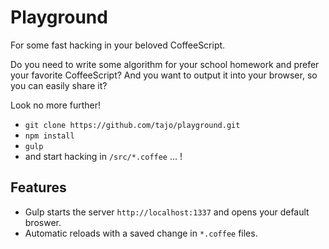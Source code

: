 Playground
==========

For some fast hacking in your beloved CoffeeScript.

Do you need to write some algorithm for your school homework and prefer
your favorite CoffeeScript? And you want to output it into your browser, so you can easily share it?

Look no more further!


- `git clone https://github.com/tajo/playground.git`
- `npm install`
- `gulp`
- and start hacking in `/src/*.coffee` ... !

Features
-------
- Gulp starts the server `http://localhost:1337` and opens your default broswer.
- Automatic reloads with a saved change in `*.coffee` files.
